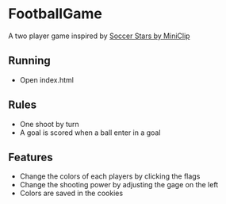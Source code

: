 # FootballGame

A two player game inspired by [Soccer Stars by MiniClip](https://www.miniclip.com/games/soccer-stars-mobile/fr/)

## Running 

* Open index.html

## Rules
* One shoot by turn
* A goal is scored when a ball enter in a goal

## Features

* Change the colors of each players by clicking the flags
* Change the shooting power by adjusting the gage on the left
* Colors are saved in the cookies